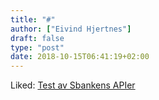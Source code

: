 ```yaml
---
title: "#"
author: ["Eivind Hjertnes"]
draft: false
type: "post"
date: 2018-10-15T06:41:19+02:00
---
```


Liked: [Test av Sbankens
APIer](https://www.cicero.no/test-av-sbankens-apier/)
